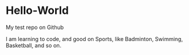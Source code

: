 # Hello-World
My test repo on Github

I am learning to code, and good on Sports, like Badminton, Swimming, Basketball, and so on.
